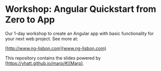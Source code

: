 # Workshop: Angular Quickstart from Zero to App

Our 1-day workshop to create an Angular app with basic functionality for your
next web project. See more at:

[http://www.ng-lisbon.com](www.ng-lisbon.com)

This repository contains the slides powered by
[https://yhatt.github.io/marp/#](Marp).
